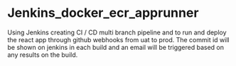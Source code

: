 # Jenkins_docker_ecr_apprunner
 Using Jenkins creating CI / CD multi branch pipeline and to run and deploy the react app through github webhooks from uat to prod.
 The commit id will be shown on jenkins in each build and an email will be triggered based on any results on the build.
